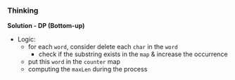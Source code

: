 ### Thinking
**Solution - DP (Bottom-up)**
- Logic:
  - for each `word`, consider delete each `char` in the `word`
    - check if the substring exists in the `map` & increase the occurrence
  - put this `word` in the `counter` map
  - computing the `maxLen` during the process